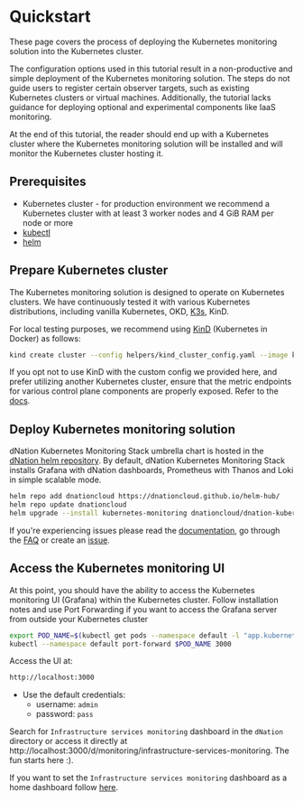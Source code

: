 # Quickstart

These page covers the process of deploying the Kubernetes monitoring solution
into the Kubernetes cluster.

The configuration options used in this tutorial result in a non-productive and simple
deployment of the Kubernetes monitoring solution. The steps do not guide users to register
certain observer targets, such as existing Kubernetes clusters or virtual machines.
Additionally, the tutorial lacks guidance for deploying optional and experimental components
like IaaS monitoring. 

At the end of this tutorial, the reader should end up with a Kubernetes cluster where the Kubernetes monitoring solution will
be installed and will monitor the Kubernetes cluster hosting it.

## Prerequisites

- Kubernetes cluster - for production environment we recommend a Kubernetes cluster with at least 3 worker nodes and 4 GiB RAM per node or more
- [kubectl](https://kubernetes.io/docs/reference/kubectl/)
- [helm](https://helm.sh/)

## Prepare Kubernetes cluster

The Kubernetes monitoring solution is designed to operate on Kubernetes clusters. We have continuously tested it with
various Kubernetes distributions, including vanilla Kubernetes, OKD, [K3s](./k3s.md), KinD.

For local testing purposes, we recommend using [KinD](https://kind.sigs.k8s.io/docs/user/quick-start/) (Kubernetes in Docker) as follows:

```bash
kind create cluster --config helpers/kind_cluster_config.yaml --image kindest/node:v1.30.0
```

If you opt not to use KinD with the custom config we provided here, and prefer utilizing another Kubernetes cluster,
ensure that the metric endpoints for various control plane components are properly exposed.
Refer to the [docs](https://dnationcloud.github.io/kubernetes-monitoring/helpers/FAQ/#kubernetes-monitoring-shows-or-0-state-for-some-control-plane-components-are-control-plane-components-working-correctly).

## Deploy Kubernetes monitoring solution

dNation Kubernetes Monitoring Stack umbrella chart is hosted in the [dNation helm repository](https://artifacthub.io/packages/search?repo=dnationcloud).
By default, dNation Kubernetes Monitoring Stack installs Grafana with dNation dashboards, Prometheus with Thanos and Loki in simple scalable mode.

```bash
helm repo add dnationcloud https://dnationcloud.github.io/helm-hub/
helm repo update dnationcloud
helm upgrade --install kubernetes-monitoring dnationcloud/dnation-kubernetes-monitoring-stack
```

If you're experiencing issues please read the [documentation](../docs), go through the [FAQ](https://dnationcloud.github.io/kubernetes-monitoring/helpers/FAQ/) or create an [issue](https://github.com/dNationCloud/kubernetes-monitoring-stack/issues).

## Access the Kubernetes monitoring UI

At this point, you should have the ability to access the Kubernetes monitoring UI (Grafana) within the Kubernetes cluster.
Follow installation notes and use Port Forwarding if you want to access the Grafana server from outside your Kubernetes cluster
```bash
export POD_NAME=$(kubectl get pods --namespace default -l "app.kubernetes.io/name=grafana,app.kubernetes.io/instance=monitoring" -o jsonpath="{.items[0].metadata.name}")
kubectl --namespace default port-forward $POD_NAME 3000
```

Access the UI at: 

```bash
http://localhost:3000
```
- Use the default credentials:
  - username: `admin`
  - password: `pass`

Search for `Infrastructure services monitoring` dashboard in the `dNation` directory or access it directly at http://localhost:3000/d/monitoring/infrastructure-services-monitoring.
The fun starts here :).

If you want to set the `Infrastructure services monitoring` dashboard as a home dashboard follow [here](https://grafana.com/docs/grafana/latest/administration/change-home-dashboard/#set-the-default-dashboard-through-preferences).
